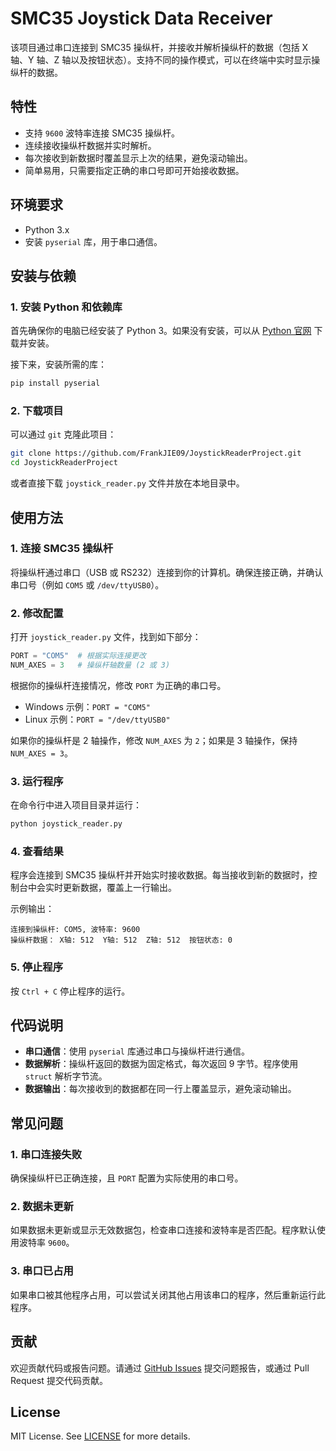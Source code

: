 # SMC35 Joystick Data Receiver

该项目通过串口连接到 SMC35 操纵杆，并接收并解析操纵杆的数据（包括 X 轴、Y 轴、Z 轴以及按钮状态）。支持不同的操作模式，可以在终端中实时显示操纵杆的数据。

## 特性

- 支持 `9600` 波特率连接 SMC35 操纵杆。
- 连续接收操纵杆数据并实时解析。
- 每次接收到新数据时覆盖显示上次的结果，避免滚动输出。
- 简单易用，只需要指定正确的串口号即可开始接收数据。

## 环境要求

- Python 3.x
- 安装 `pyserial` 库，用于串口通信。

## 安装与依赖

### 1. 安装 Python 和依赖库

首先确保你的电脑已经安装了 Python 3。如果没有安装，可以从 [Python 官网](https://www.python.org/downloads/) 下载并安装。

接下来，安装所需的库：

```bash
pip install pyserial
```

### 2. 下载项目

可以通过 `git` 克隆此项目：

```bash
git clone https://github.com/FrankJIE09/JoystickReaderProject.git
cd JoystickReaderProject
```

或者直接下载 `joystick_reader.py` 文件并放在本地目录中。

## 使用方法

### 1. 连接 SMC35 操纵杆

将操纵杆通过串口（USB 或 RS232）连接到你的计算机。确保连接正确，并确认串口号（例如 `COM5` 或 `/dev/ttyUSB0`）。

### 2. 修改配置

打开 `joystick_reader.py` 文件，找到如下部分：

```python
PORT = "COM5"  # 根据实际连接更改
NUM_AXES = 3   # 操纵杆轴数量 (2 或 3)
```

根据你的操纵杆连接情况，修改 `PORT` 为正确的串口号。

- Windows 示例：`PORT = "COM5"`
- Linux 示例：`PORT = "/dev/ttyUSB0"`

如果你的操纵杆是 2 轴操作，修改 `NUM_AXES` 为 `2`；如果是 3 轴操作，保持 `NUM_AXES = 3`。

### 3. 运行程序

在命令行中进入项目目录并运行：

```bash
python joystick_reader.py
```

### 4. 查看结果

程序会连接到 SMC35 操纵杆并开始实时接收数据。每当接收到新的数据时，控制台中会实时更新数据，覆盖上一行输出。

示例输出：

```
连接到操纵杆: COM5, 波特率: 9600
操纵杆数据： X轴: 512  Y轴: 512  Z轴: 512  按钮状态: 0
```

### 5. 停止程序

按 `Ctrl + C` 停止程序的运行。

## 代码说明

- **串口通信**：使用 `pyserial` 库通过串口与操纵杆进行通信。
- **数据解析**：操纵杆返回的数据为固定格式，每次返回 9 字节。程序使用 `struct` 解析字节流。
- **数据输出**：每次接收到的数据都在同一行上覆盖显示，避免滚动输出。

## 常见问题

### 1. 串口连接失败

确保操纵杆已正确连接，且 `PORT` 配置为实际使用的串口号。

### 2. 数据未更新

如果数据未更新或显示无效数据包，检查串口连接和波特率是否匹配。程序默认使用波特率 `9600`。

### 3. 串口已占用

如果串口被其他程序占用，可以尝试关闭其他占用该串口的程序，然后重新运行此程序。

## 贡献

欢迎贡献代码或报告问题。请通过 [GitHub Issues](https://github.com/FrankJIE09/JoystickReaderProject/issues) 提交问题报告，或通过 Pull Request 提交代码贡献。

## License

MIT License. See [LICENSE](LICENSE) for more details.
